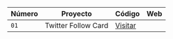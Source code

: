 | Número | Proyecto | Código | Web |
| --- | --- | --- | --- |
| `01` | Twitter Follow Card | [Visitar]() |
